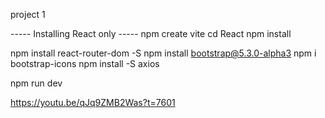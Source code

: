 project 1

----- Installing React only -----
npm create vite
cd React
npm install

npm install react-router-dom -S
npm install bootstrap@5.3.0-alpha3
npm i bootstrap-icons
npm install -S axios

npm run dev



https://youtu.be/qJq9ZMB2Was?t=7601